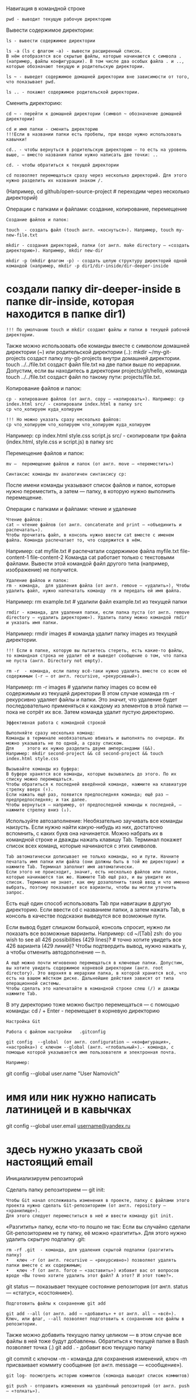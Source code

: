 Навигация в командной строке

	pwd - выводит текущую рабочую директорию

Вывести содержимое директории:

	ls - вывести содержимое директории

	ls -a (ls с флагом -a) - вывести расширенный список. 
	В нём отобразятся все скрытые файлы, которые начинаются с символа . (например, файлы конфигурации). В том числе два особых файла . и .., которые обозначают текущую и родительскую директории.

	ls ~ - выведет содержимое домашней директории вне зависимости от того, что показывает pwd. 

	ls .. - покажет содержимое родительской директории.


Сменить директорию:

	cd ~ - перейти к домашней директории (символ ~ обозначение домашней директории)

	cd и имя папки - сменить директорию
	!!!Если в названии папки есть пробелы, при вводе нужно использовать кавычки!

	cd.. - чтобы вернуться в родительскую директорию — то есть на уровень выше, — вместо названия папки нужно написать две точки: ..

	cd. - чтобы обратиться к текущей директории

	cd позволяет перемещаться сразу через несколько директорий. Для этого нужно разделить их названия знаком /. 
(Например, cd github/open-source-project # переходим через несколько директорий)



Операции с папками и файлами: создание, копирование, перемещение

	Создание файлов и папок:

	touch  - создать файл (touch англ. «коснуться»). Например, touch my-new-file.txt

	mkdir - создания директорий, папки (от англ. make directory — «создать директорию»). Например, mkdir new-dir

	mkdir -p (mkdir флагом -p) - создать целую структуру директорий одной командой (например, mkdir -p dir1/dir-inside/dir-deeper-inside
# создали папку dir-deeper-inside в папке dir-inside, которая находится в папке dir1)

	!!! По умолчанию touch и mkdir создают файлы и папки в текущей рабочей директории. 


Также можно использовать обе команды вместе с символом домашней директории (~) или родительской директории (..):
	mkdir ~/my-git-projects создаст папку my-git-projects внутри домашней директории.
	touch ../../file.txt создаст файл file.txt на две папки выше по иерархии. Допустим, если вы находитесь в директории projects/git/hello, команда touch ../../file.txt создаст файл по такому пути: projects/file.txt.


Копирование файлов и папок:

	cp - копирование файлов (от англ. copy — «копировать»). Например: cp index.html src/ - скопировали index.html в папку src
	cp что_копируем куда_копируем

	!!! Но можно указать сразу несколько файлов:
	cp что_копируем что_копируем что_копируем куда_копируем
Например: cp index.html style.css script.js src/ -  скопировали три файла (index.html, style.css и script.js) в папку src 


Перемещение файлов и папок:

	mv —  перемещение файлов и папок (от англ. move — «переместить»)

	Синтаксис команды mv аналогичен синтаксису cp:
После имени команды указывают список файлов и папок, которые нужно переместить, а затем — папку, в которую нужно выполнить перемещение.


Операции с папками и файлами: чтение и удаление

	Чтение файлов:
	cat — чтение файлов (от англ. concatenate and print — «объединить и распечатать»). 
	Чтобы прочитать файл, в консоль нужно ввести cat вместе с именем файла. Команда распечатает то, что содержится в нём.
Например: cat myfile.txt   # распечатали содержимое файла myfile.txt
file-content-1
file-content-2 
	Команда cat работает только с текстовыми файлами. Вывести этой командой файл другого типа (например, изображение) не получится.

	Удаление файлов и папок:
	rm - команда,  для удаления файла (от англ. remove — «удалить»), Чтобы удалить файл, нужно напечатать команду  rm и передать ей имя файла.
Например: rm example.txt     # удалили файл example.txt из текущей папки 

	rmdir - команда, для удаления папки, если папка пуста (от англ. remove directory — «удалить директорию»). Удалить папку можно командой rmdir и указать имя папки.
Например: rmdir images      # команда удалит папку images из текущей директории.

	!!! Если в папке, которую вы пытаетесь стереть, есть какие-то файлы, то командная строка не удалит её и выведет сообщение о том, что папка не пуста (англ. Directory not empty).

	rm -r  - команда, если папку всё-таки нужно удалить вместе со всем её содержимым (-r — от англ. recursive, «рекурсивный»).
Например: rm -r images #     удалили папку images со всем её содержимым из текущей директории 
	В этом случае команда rm -r рекурсивно удаляет файлы и папки. Это значит, что удаление будет последовательно применяться к каждому из элементов в этой папке — пока не сотрёт их все. Затем команда удалит пустую директорию.


	Эффективная работа с командной строкой

	Выполняйте сразу несколько команд:
	Команды в терминале необязательно вбивать и выполнять по очереди. Их можно указывать не по одной, а сразу списком. 
	Для 	этого их нужно разделить двумя амперсандами (&&).
	Например: mkdir second-project && cd second-project && touch index.html style.css

	Вызывайте команды из буфера:
	В буфере хранятся все команды, которые вызывались до этого. По их списку можно перемещаться. 
	Чтобы обратиться к последней введённой команде, нажмите на клавиатуре стрелку вверх (↑). 
	Если нажать ещё раз, появится предпоследняя команда; ещё раз — предпредпоследняя; и так далее. 
	Чтобы вернуться — например, от предпоследней команды к последней, — нажмите стрелку вниз (↓).


Используйте автозаполнение:
	Необязательно заучивать все команды наизусть. Если нужно найти какую-нибудь из них, достаточно вспомнить, с каких букв она начинается. Можно набрать их в командной строке и дважды нажать клавишу Tab. Терминал покажет список всех команд, которые начинаются с этих символов.

	Tab автоматически дописывает не только команды, но и пути. Начните печатать имя папки или файла (они должны быть в той же директории) и нажмите Tab. Терминал заполнит имя автоматически.
	Если этого не происходит, значит, есть несколько файлов или папок, которые начинаются так же. Нажмите Tab ещё раз, и вы увидите их список. Терминал не знает, как ему дозаполнить такой ввод и что именно выбрать, поэтому показывает все варианты, чтобы вы могли уточнить запрос.

Есть ещё один способ использовать Tab при навигации в другую директорию. Если ввести cd с названием папки, а затем нажать Tab, в консоль в качестве подсказки выведутся все возможные пути.

Если вывод будет слишком большой, консоль спросит, нужно ли показать все возможные варианты.
Например: cd ~/[Tab] 
zsh: do you wish to see all 426 possibilities (429 lines)?   # точно хотите увидеть все 426 варианта (429 линий)? 
	Чтобы подтвердить вывод, нужно нажать y, а чтобы отменить автодополнение — n.


	А ещё можно почти мгновенно перемещаться в ключевые папки. Допустим, вы хотите увидеть содержимое корневой директории (англ. root directory). Это верхняя в иерархии папка, в которой хранится всё, что есть на вашем жёстком диске. Дальнейшие действия зависят от типа операционной системы. 
	Чтобы сделать это напечатайте в командной строке слеш (/) и дважды нажмите Tab.

В эту директорию тоже можно быстро перемещаться — с помощью команды:
 	cd / + Enter  - перемещает в корневую директорию


 	Настройка Git

	Работа с файлом настройки   .gitconfig

	git config  --global  (от англ. configuration — «конфигурация», «настройка») с ключом --global (англ. «глобальный»).- команда, с помощью которой указывается имя пользователя и электронная почта.

	Например:
git config --global user.name "User Namovich" 
# имя или ник нужно написать латиницей и в кавычках
git config --global user.email username@yandex.ru
# здесь нужно указать свой настоящий email


Инициализируем репозиторий

Сделать папку репозиторием — git init:

	Чтобы Git начал отслеживать изменения в проекте, папку с файлами этого проекта нужно сделать Git-репозиторием (от англ. repository — «хранилище»). 
	Для этого следует переместиться в неё и ввести команду git init.


«Разгитить» папку, если что-то пошло не так:
	Если вы случайно сделали Git-репозиторием не ту папку, её можно «разгитить». Для этого нужно удалить скрытую подпапку .git:

	rm -rf .git  - команда, для удаления скрытой подпапки (разгитить папку)
	•	ключ -r (от англ. recursive — «рекурсивно») позволяет удалять папки вместе с их содержимым;
	•	ключ -f (от англ. force — «заставить») избавит вас от вопросов вроде «Вы точно хотите удалить этот файл? А этот? И этот тоже?».



git status — показывает текущее состояние репозитория (от англ. status — «статус», «состояние»).


	Подготовить файлы к сохранению git add

	git add --all (от англ. add — «добавить» + от англ. all — «всё»). Ключ, или флаг, --all позволяет подготовить к сохранению все файлы в репозитории.

Также можно добавить текущую папку целиком — в этом случае все файлы в ней тоже будут добавлены. Обратиться к текущей папке в Bash позволяет точка (.)
git add . - добавит всю текущую папку


git commit c ключом -m  - команда для сохранения изменений, ключ -m присваивает коммиту сообщение (от англ. message — «сообщение»).


	git log- посмотреть историю коммитов (команда выводит список коммитов)

	git push - отправить изменения на удалённый репозиторий (от англ. push — «толкать»).






